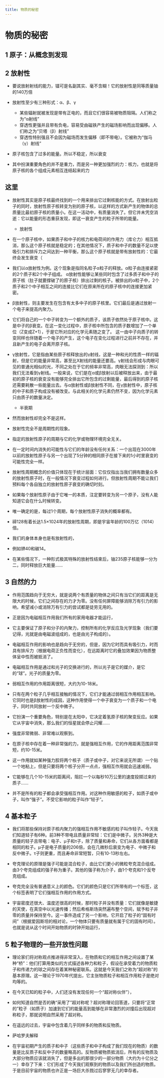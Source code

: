 ```yaml
---
title: 物质的秘密
---
```


# 物质的秘密

## 1 原子：从概念到发现

## 2 放射性

- 要说放射射线的能力，镭可是名副其实、毫不含糊！它的放射性是同等质量铀的140万倍

- 放射性至少有三种形式：α、β、γ
    - 某些辐射就被发现是带有正电的，而且它们很容易被物质阻隔。人们称之为“α射线”
    - 穿透性更强并且带有负电，容易受由磁铁产生的磁场影响而出现偏移。人们称之为“贝塔（β）射线”
    - 穿透性特别强且不会因为磁场而发生偏移（即不带电）。它被称为“伽马（γ）射线”

- 原子核包含了过多的能量。所以不稳定，所以衰变

- 其中扮演重要角色的并不是重力，而是另一种更加强烈的力：核力，也就是将原子核的各个组成元素相互连结起来的力

## 这里

- 放射性其实是原子核最终找到的一个用来排出它过剩核能的方式。在放射出粒子的同时，放射性原子核转变为别的原子核，以这样的方式新产生的物体的总质量比最初原子核的质量小。在这一活动中，有质量消失了。但它并未凭空消逝：它以能量的形态重获发现，即这一衰变产生的粒子所带的能量。
    * 放射性

- 在一个原子核中，如果质子和中子的核力和电荷间的作用力（库仑力）相互抵消，那么这个原子核就是稳定的；在其他情况下，质子和中子的数量不足以使吸引力和排斥力之间达到一种平衡，那么这个原子核就是带有放射性的：它最终会发生衰变（

- 我们以α放射性为例。这个现象是指同名粒子α粒子的释放。α粒子由连接紧密的2个质子和2个中子组成。 α放射性能够让某些同时包含了过多质子和中子的原子核（肚子就要撑破了的原子核）排出过剩的核子。被排出的α粒子中，2个质子和2个中子相互之间的连接比它们在原来所在的原子核中的连接更加紧密。

- β放射性，则主要发生在包含有太多中子的原子核里。它们最后是通过放射一个电子来提高内聚力。

- 它们将自己的一个中子转变为一个额外的质子，该质子依然处于原子核中。这是中子的β衰变。在这一变化过程中，原子核中所包含的质子数增加了一个单位（Z变成Z+1），于是它所对应的化学元素随之变了。 这一由中子向质子的转变同样也伴随着一个电子的产生，这个电子在变化过程进行之前并不存在，并且新产生的电子会离开原子核。

- γ放射性，它是指由某些原子核释放出的γ射线，这是一种和光的性质一样的辐射，但是它的能量非常高，甚至比X射线的能量还要高。γ射线会形成与肉眼可见的普通光相似的光，不同之处在于它的频率非常高，肉眼无法探测到：所以我们无法看到γ射线。一般来说，它们是在α或β放射以后被释放出来，由于最初的原子核的衰变没有能够完全排出它所包含的过剩能量，最后得到的原子核还需要耗散一些能量出去。与α放射性或β放射性不同，在γ放射性中，原子核的中子和质子构成没有被改变。与此相关的化学元素仍然不变，因为化学元素只由质子的数量决定。

    * 半衰期

- 然而放射性却完全不是这样。

- 放射性完全不是周期性的现象。

- 指定的放射性原子的周期与它的化学或物理环境完全无关。

- 在一定时间内消失的可能性与它们的年龄没有任何关系：一个出现在3000年以前的放射性原子与另一个出现了5分钟的相同原子在接下来的1小时里衰变的可能性完全一样。

- 放射性周期概念的价值只体现在于统计层面：它仅仅指出当我们拥有数量众多的放射性原子时，在一般情况下衰变过程如何进行。但放射性周期不能让我们预料每个各自独立的放射性原子衰变的确切时刻。

- 如果每个放射性原子由于它唯一的本质，注定要转变为另一个原子，没有人能知道它会在什么时候转变。

- 唯一确定的是，每过1个周期，每个放射性原子消失的概率都有。

- 碲128有着长达1.5×1024年的放射性周期，即是宇宙年龄的100万亿（1014）倍。

- 我们的身体本身也是有放射性的，

- 例如钾40和碳14。

- 在某些情况下，一种形式极其特殊的放射性结束后，铀235原子核能够一分为二，同时释放巨大能量……

## 3 自然的力

- 作用范围趋向于无穷大，就是说两个有质量的物体之间只有当它们的距离是无限大的时候，它们之间存在的力才为零。没有任何屏障能够消除万有引力的影响，希望减小或消除万有引力的尝试都是徒劳无用的。

- 正是因为电磁相互作用我们所有的家用电器才能运行，

- 它主要保证了原子和分子的内聚力，控制所有的化学反应及光学现象（我们要记得，光就是由电磁波组成的，也是由光子构成的）。

- 电磁相互作用的影响也是趋向于无穷的，但是，因为它时而具有吸引力，时而具有排斥力（根据电荷正负性而变化），在远距离时它的叠加效果因为物质整体呈中性而被抵消了。

- 电磁相互作用是通过和光子的交换进行的，所以光子是它的媒介，是它的“球”。光子的质量为零。

- 弱相互作用的作用距离很短，大约为10-18米。

- 只有在两个粒子几乎相互接触的情况下，它们才能通过弱相互作用相互影响。它同时也是β放射性的成因，这种作用使得一个中子衰变为一个质子和一个电子，同时共同放射一个反中微子。

- 它扮演一个重要角色，特别是在太阳中，它决定着氢原子核的聚变反应。如果它从宇宙中消失，那么我们的恒星就会停止闪耀……

- 强度非常微弱、非常难以观察到。

- 在原子核中存在着一种非常强的力，就是强相互作用，它的作用距离范围非常短，约10-15米。

- 这一作用就如某种强力胶将两个核子（质子或中子，对它来说无所谓）一个贴一个地粘上，但是只要将两个核子分开一点点，强相互作用就会迅速减弱。

- 它能够在几个10-15米的距离间，阻拦一个以每秒10万公里的速度投掷过来的质子……

- 并不是所有的粒子都会承受强相互作用。对这种作用敏感的粒子，如质子或中子，叫作“强子”。不受它影响的粒子叫作“轻子”。

## 4 基本粒子

- 我们将那些保持对原子核内聚力的强相互作用不敏感的粒子叫作轻子。今天我们知道轻子有6种。前3种不带电且质量非常轻：它们是中微子。另外3种是大质量的轻子且带电：电子、μ子和τ子，除了质量和寿命，它们从各方面看都是相同的粒子。μ子是电子质量的206倍，会在几微秒后衰变为电子、中微子和反中微子。τ子则更重，而且寿命非常短暂，只有10-13秒左右。

- 夸克理论的原理是强子可能是混合粒子，由比它们更小的微粒夸克混合组成。由3个夸克组成的强子称为重子。其他的强子称为介子，由1个夸克和1个反夸克组成。

- 夸克完全没有普通意义上的颜色。它们的颜色只是它们所带有的一个标签，这个标签表明了它们强相互作用的作用方式。

- 宇宙密度还很大、温度还很高的时候，那时粒子并没有质量：它们就像是敏捷的天使，在真空中以光速传播；然后希格斯场突然遍布整个空间，赋予粒子非零的质量并保持至今。这一事件造成了另一个影响，它开启了粒子的“固有时间”（根据爱因斯坦的相对论，一个物体只要有质量就有属于它的固有时间）。也就是说从这个时间开始物质的时钟开始运行，

## 5 粒子物理的一些开放性问题

- 理论家们将对称观点推进得非常深入，在物质和它的相互作用之间设置了某种“桥”：他们打算用类似的方式描述各种力和粒子，假设在承受着力的物质粒子和传递力的球之间存在着某种秘密联系。这就是今天我们之称为“超对称”的基本原理。这一理论于1970年代提出，它主张物质粒子和相互作用粒子是绝对均等的。

- 在今天已知的粒子中，人们还没有发现任何一个“超对称伙伴”），

- 如何知道自然是否的确“采用了”超对称呢？超对称理论回答道，只要将“正常的”粒子（如质子）加速到它们的能量高到能够在非常激烈的对撞后出现超对称粒子，那就说明自然采用了超对称。

- 在遥远的过去，宇宙中包含着几乎同样多的物质和反物质。

- 萨哈罗夫解释

- 在宇宙初期产生的质子和中子（这些质子和中子构成了我们现在的物质）的数量是比反质子和反中子的数量略高的。反物质被物质抵消后，所有的反物质及大部分物质应该就消失了，但是多出的那很少的一部分物质（大约为十亿分之一）幸存了下来：它们形成了今天我们观察到的物质以及我们所创造的物质。于是目前宇宙的物质也许正是一场巨大杀戮过后寥寥无几的幸存者。
                      